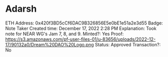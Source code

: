 # Adarsh

ETH Address: 0x420f3BD5cCf6DAC9B326856E5e0bE1e51a2e3d55
Badge: Note Taker
Created time: December 17, 2022 2:28 PM
Explanation: Took note for NEAR WG's Jam 7, 8, and 9.
Minted?: Yes
Proof: https://s3.amazonaws.com/pf-user-files-01/u-83656/uploads/2022-12-17/90132a0/Dream%20DAO%20Logo.png
Status: Approved
Transaction?: No